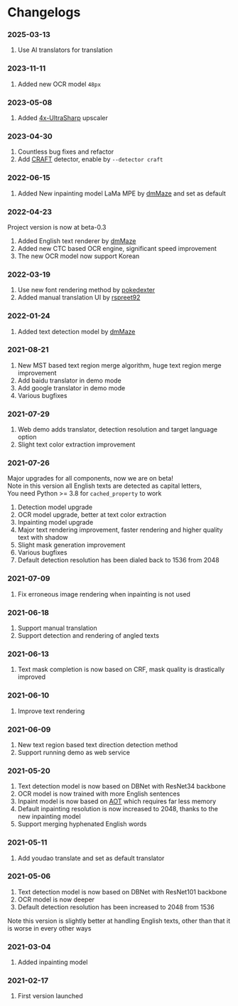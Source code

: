 # Changelogs

### 2025-03-13
1. Use AI translators for translation

### 2023-11-11

1. Added new OCR model `48px`

### 2023-05-08

1. Added [4x-UltraSharp](https://mega.nz/folder/qZRBmaIY#nIG8KyWFcGNTuMX_XNbJ_g) upscaler

### 2023-04-30

1. Countless bug fixes and refactor
2. Add [CRAFT](https://github.com/clovaai/CRAFT-pytorch) detector, enable by `--detector craft`

### 2022-06-15

1. Added New inpainting model LaMa MPE by [dmMaze](https://github.com/dmMaze) and set as default

### 2022-04-23

Project version is now at beta-0.3

1. Added English text renderer by [dmMaze](https://github.com/dmMaze)
2. Added new CTC based OCR engine, significant speed improvement
3. The new OCR model now support Korean

### 2022-03-19

1. Use new font rendering method by [pokedexter](https://github.com/pokedexter)
2. Added manual translation UI by [rspreet92](https://github.com/rspreet92)

### 2022-01-24

1. Added text detection model by [dmMaze](https://github.com/dmMaze)

### 2021-08-21

1. New MST based text region merge algorithm, huge text region merge improvement
2. Add baidu translator in demo mode
3. Add google translator in demo mode
4. Various bugfixes

### 2021-07-29

1. Web demo adds translator, detection resolution and target language option
2. Slight text color extraction improvement

### 2021-07-26

Major upgrades for all components, now we are on beta! \
Note in this version all English texts are detected as capital letters, \
You need Python >= 3.8 for `cached_property` to work

1. Detection model upgrade
2. OCR model upgrade, better at text color extraction
3. Inpainting model upgrade
4. Major text rendering improvement, faster rendering and higher quality text with shadow
5. Slight mask generation improvement
6. Various bugfixes
7. Default detection resolution has been dialed back to 1536 from 2048

### 2021-07-09

1. Fix erroneous image rendering when inpainting is not used

### 2021-06-18

1. Support manual translation
2. Support detection and rendering of angled texts

### 2021-06-13

1. Text mask completion is now based on CRF, mask quality is drastically improved

### 2021-06-10

1. Improve text rendering

### 2021-06-09

1. New text region based text direction detection method
2. Support running demo as web service

### 2021-05-20

1. Text detection model is now based on DBNet with ResNet34 backbone
2. OCR model is now trained with more English sentences
3. Inpaint model is now based on [AOT](https://arxiv.org/abs/2104.01431) which requires far less memory
4. Default inpainting resolution is now increased to 2048, thanks to the new inpainting model
5. Support merging hyphenated English words

### 2021-05-11

1. Add youdao translate and set as default translator

### 2021-05-06

1. Text detection model is now based on DBNet with ResNet101 backbone
2. OCR model is now deeper
3. Default detection resolution has been increased to 2048 from 1536

Note this version is slightly better at handling English texts, other than that it is worse in every other ways

### 2021-03-04

1. Added inpainting model

### 2021-02-17

1. First version launched
